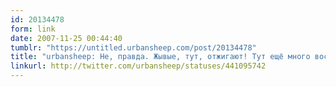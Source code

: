 ```yaml
---
id: 20134478
form: link
date: 2007-11-25 00:44:40
tumblr: "https://untitled.urbansheep.com/post/20134478"
title: "urbansheep: Не, правда. Жывые, тут, отжигают! Тут ещё много восклицательных знаков!"
linkurl: http://twitter.com/urbansheep/statuses/441095742
---
```


